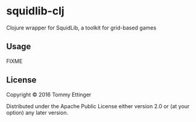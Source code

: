 # squidlib-clj

Clojure wrapper for SquidLib, a toolkit for grid-based games

## Usage

FIXME

## License

Copyright © 2016 Tommy Ettinger

Distributed under the Apache Public License either version 2.0 or (at
your option) any later version.
